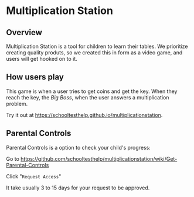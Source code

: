 # Multiplication Station
## Overview

Multiplication Station is a tool for children to learn their tables. We prioritize creating quality produts, so we created this in form as a video game, and users will get hooked on to it.

## How users play

This game is when a user tries to get coins and get the key. When they reach the key, the <i>Big Boss</i>, when the user answers a multiplication problem.

Try it out at https://schooltesthelp.github.io/multiplicationstation.

## Parental Controls

Parental Controls is a option to check your child's progress:

Go to https://github.com/schooltesthelp/multiplicationstation/wiki/Get-Parental-Controls

Click "```Request Access```"

It take usually 3 to 15 days for your request to be approved.
